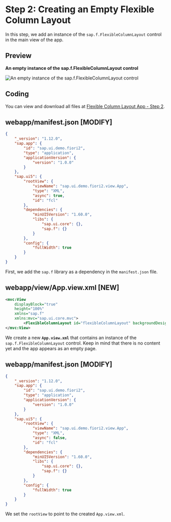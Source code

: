 <!-- loiobf38e4de70084477b9e104bf6f6d7737 -->

# Step 2: Creating an Empty Flexible Column Layout

In this step, we add an instance of the `sap.f.FlexibleColumnLayout` control in the main view of the app.



<a name="loiobf38e4de70084477b9e104bf6f6d7737__section_ed2_4dd_lbb"/>

## Preview

  
  
**An empty instance of the sap.f.FlexibleColumnLayout control**

![](images/Empty_FlexibleColumnLayout_Fiori_2_0_Tutorial_533d165.png "An empty instance of the sap.f.FlexibleColumnLayout
					control")



<a name="loiobf38e4de70084477b9e104bf6f6d7737__section_yzh_v3j_l4b"/>

## Coding

You can view and download all files at [Flexible Column Layout App - Step 2](https://ui5.sap.com/#/sample/sap.f.tutorial.fiori2.02/preview).



<a name="loiobf38e4de70084477b9e104bf6f6d7737__section_cyn_x3j_l4b"/>

## webapp/manifest.json \[MODIFY\]

```json
{
	"_version": "1.12.0",
	"sap.app": {
		"id": "sap.ui.demo.fiori2",
		"type": "application",
		"applicationVersion": {
			"version": "1.0.0"
		}
	},
	"sap.ui5": {
		"rootView": {
			"viewName": "sap.ui.demo.fiori2.view.App",
			"type": "XML",
			"async": true,
			"id": "fcl"
		},
		"dependencies": {
			"minUI5Version": "1.60.0",
			"libs": {
				"sap.ui.core": {},
				"sap.f": {}
			}
		},
		"config": {
			"fullWidth": true
		}
	}
}
```

First, we add the `sap.f` library as a dependency in the `manifest.json` file.



<a name="loiobf38e4de70084477b9e104bf6f6d7737__section_w1v_z3j_l4b"/>

## webapp/view/App.view.xml \[NEW\]

```xml
<mvc:View
	displayBlock="true"
	height="100%"
	xmlns="sap.f"
	xmlns:mvc="sap.ui.core.mvc">
		<FlexibleColumnLayout id="flexibleColumnLayout" backgroundDesign="Solid"></FlexibleColumnLayout>
</mvc:View>
```

We create a new **`App.view.xml`** that contains an instance of the `sap.f.FlexibleColumnLayout` control. Keep in mind that there is no content yet and the app appears as an empty page.



<a name="loiobf38e4de70084477b9e104bf6f6d7737__section_fd2_4dd_lbb"/>

## webapp/manifest.json \[MODIFY\]

```json
{
	"_version": "1.12.0",
	"sap.app": {
		"id": "sap.ui.demo.fiori2",
		"type": "application",
		"applicationVersion": {
			"version": "1.0.0"
		}
	},
	"sap.ui5": {
		"rootView": {
			"viewName": "sap.ui.demo.fiori2.view.App",
			"type": "XML",
			"async": false,
			"id": "fcl"
		},
		"dependencies": {
			"minUI5Version": "1.60.0",
			"libs": {
				"sap.ui.core": {},
				"sap.f": {}
			}
		},
		"config": {
			"fullWidth": true
		}
	}
}
```

We set the `rootView` to point to the created `App.view.xml`.

